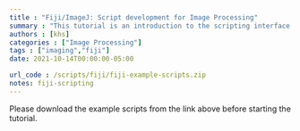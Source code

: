 ```yaml
---
title : "Fiji/ImageJ: Script development for Image Processing"
summary : "This tutorial is an introduction to the scripting interface of the Fiji image-processing application."
authors : [khs]
categories : ["Image Processing"]
tags : ["imaging","fiji"]
date: 2021-10-14T00:00:00-05:00

url_code : /scripts/fiji/fiji-example-scripts.zip
notes: fiji-scripting
---
```


Please download the example scripts from the link above before starting the tutorial.

